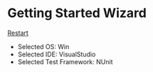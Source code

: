 # Getting Started Wizard

[Restart](/docs/wiz/readme.md)

* Selected OS: Win
* Selected IDE: VisualStudio
* Selected Test Framework: NUnit
